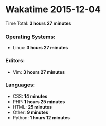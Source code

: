 # Wakatime 2015-12-04

Time Total: **3 hours 27 minutes**

### Operating Systems:
- Linux: **3 hours 27 minutes** 

### Editors:
- Vim: **3 hours 27 minutes** 

### Languages:
- CSS: **14 minutes** 
- PHP: **1 hours 25 minutes** 
- HTML: **25 minutes** 
- Other: **9 minutes** 
- Python: **1 hours 12 minutes** 

